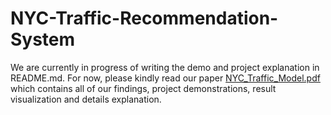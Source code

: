 # NYC-Traffic-Recommendation-System

We are currently in progress of writing the demo and project explanation in README.md. For now, please kindly read our paper [NYC_Traffic_Model.pdf](/NYC_Traffic_Model.pdf) which contains all of our findings, project demonstrations, result visualization and details explanation.
